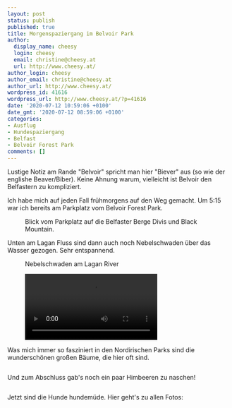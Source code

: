 ```yaml
---
layout: post
status: publish
published: true
title: Morgenspaziergang im Belvoir Park
author:
  display_name: cheesy
  login: cheesy
  email: christine@cheesy.at
  url: http://www.cheesy.at/
author_login: cheesy
author_email: christine@cheesy.at
author_url: http://www.cheesy.at/
wordpress_id: 41616
wordpress_url: http://www.cheesy.at/?p=41616
date: '2020-07-12 10:59:06 +0100'
date_gmt: '2020-07-12 08:59:06 +0100'
categories:
- Ausflug
- Hundespaziergang
- Belfast
- Belvoir Forest Park
comments: []
---
```

<!-- wp:paragraph -->
Lustige Notiz am Rande "Belvoir" spricht man hier "Biever" aus (so wie der englishe Beaver/Biber). Keine Ahnung warum, vielleicht ist Belvoir den Belfastern zu kompliziert.
<!-- /wp:paragraph -->
<!-- wp:paragraph -->
Ich habe mich auf jeden Fall frühmorgens auf den Weg gemacht. Um 5:15 war ich bereits am Parkplatz vom Belvoir Forest Park.
<!-- /wp:paragraph -->
<!-- wp:image {"id":41582} -->
<figure class="wp-block-image"><img src="{% link _fotos/ausfluege/2020-2/belvoir-park-morgenspaziergang/Belvoir-morning-walk-006.jpg %}" alt="" class="wp-image-41582"><br>
<figcaption>Blick vom Parkplatz auf die Belfaster Berge Divis und Black Mountain.</figcaption>
</figure>
<!-- /wp:image -->
<!-- wp:paragraph -->
Unten am Lagan Fluss sind dann auch noch Nebelschwaden über das Wasser gezogen. Sehr entspannend.
<!-- /wp:paragraph -->
<!-- wp:image {"id":41588} -->
<figure class="wp-block-image"><img src="{% link _fotos/ausfluege/2020-2/belvoir-park-morgenspaziergang/Belvoir-morning-walk-012.jpg %}" alt="" class="wp-image-41588"><br>
<figcaption>Nebelschwaden am Lagan River</figcaption>
</figure>
<!-- /wp:image -->
<!-- wp:video -->
<figure class="wp-block-video"><video controls src="http://www.cheesy.at/download/Videos/Nebelschwaden.mp4"></video></figure>
<!-- /wp:video -->
<!-- wp:paragraph -->
Was mich immer so fasziniert in den Nordirischen Parks sind die wunderschönen großen Bäume, die hier oft sind.
<!-- /wp:paragraph -->
<!-- wp:image {"id":41602} -->
<figure class="wp-block-image"><img src="{% link _fotos/ausfluege/2020-2/belvoir-park-morgenspaziergang/Belvoir-morning-walk-026.jpg %}" alt="" class="wp-image-41602"></figure>
<!-- /wp:image -->
<!-- wp:paragraph -->
Und zum Abschluss gab's noch ein paar Himbeeren zu naschen!
<!-- /wp:paragraph -->
<!-- wp:image {"id":41610} -->
<figure class="wp-block-image"><img src="{% link _fotos/ausfluege/2020-2/belvoir-park-morgenspaziergang/Belvoir-morning-walk-034.jpg %}" alt="" class="wp-image-41610"></figure>
<!-- /wp:image -->
<!-- wp:paragraph -->
Jetzt sind die Hunde hundemüde. Hier geht's zu allen Fotos:
<!-- /wp:paragraph -->
<!-- wp:image {"id":41611,"linkDestination":"custom"} -->
<figure class="wp-block-image"><a href="{% link _fotos/ausfluege/2020-2/belvoir-park-morgenspaziergang/index.md %}"><img src="{% link _fotos/ausfluege/2020-2/belvoir-park-morgenspaziergang/Belvoir-morning-walk-035.jpg %}" alt="" class="wp-image-41611"></a></figure>
<!-- /wp:image -->
